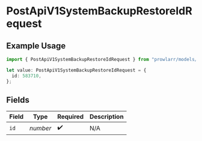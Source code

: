 # PostApiV1SystemBackupRestoreIdRequest

## Example Usage

```typescript
import { PostApiV1SystemBackupRestoreIdRequest } from "prowlarr/models/operations";

let value: PostApiV1SystemBackupRestoreIdRequest = {
  id: 583710,
};
```

## Fields

| Field              | Type               | Required           | Description        |
| ------------------ | ------------------ | ------------------ | ------------------ |
| `id`               | *number*           | :heavy_check_mark: | N/A                |